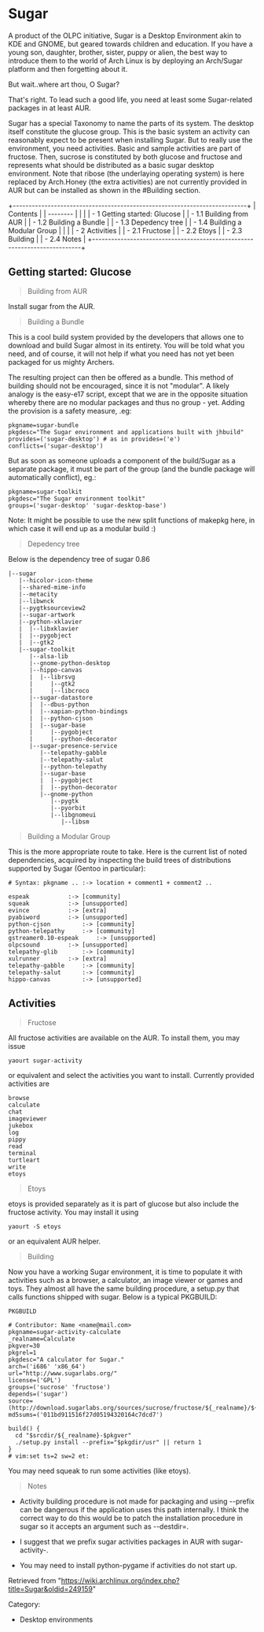 Sugar
=====

A product of the OLPC initiative, Sugar is a Desktop Environment akin to
KDE and GNOME, but geared towards children and education. If you have a
young son, daughter, brother, sister, puppy or alien, the best way to
introduce them to the world of Arch Linux is by deploying an Arch/Sugar
platform and then forgetting about it.

But wait..where art thou, O Sugar?

That's right. To lead such a good life, you need at least some
Sugar-related packages in at least AUR.

Sugar has a special Taxonomy to name the parts of its system. The
desktop itself constitute the glucose group. This is the basic system an
activity can reasonably expect to be present when installing Sugar. But
to really use the environment, you need activities. Basic and sample
activities are part of fructose. Then, sucrose is constituted by both
glucose and fructose and represents what should be distributed as a
basic sugar desktop environment. Note that ribose (the underlaying
operating system) is here replaced by Arch.Honey (the extra activities)
are not currently provided in AUR but can be installed as shown in the
#Building section.

+--------------------------------------------------------------------------+
| Contents                                                                 |
| --------                                                                 |
|                                                                          |
| -   1 Getting started: Glucose                                           |
|     -   1.1 Building from AUR                                            |
|     -   1.2 Building a Bundle                                            |
|     -   1.3 Depedency tree                                               |
|     -   1.4 Building a Modular Group                                     |
|                                                                          |
| -   2 Activities                                                         |
|     -   2.1 Fructose                                                     |
|     -   2.2 Etoys                                                        |
|     -   2.3 Building                                                     |
|     -   2.4 Notes                                                        |
+--------------------------------------------------------------------------+

Getting started: Glucose
------------------------

> Building from AUR

Install sugar from the AUR.

> Building a Bundle

This is a cool build system provided by the developers that allows one
to download and build Sugar almost in its entirety. You will be told
what you need, and of course, it will not help if what you need has not
yet been packaged for us mighty Archers.

The resulting project can then be offered as a bundle. This method of
building should not be encouraged, since it is not "modular". A likely
analogy is the easy-e17 script, except that we are in the opposite
situation whereby there are no modular packages and thus no group - yet.
Adding the provision is a safety measure, .eg:

    pkgname=sugar-bundle
    pkgdesc="The Sugar environment and applications built with jhbuild"
    provides=('sugar-desktop') # as in provides=('e')
    conflicts=('sugar-desktop')

But as soon as someone uploads a component of the build/Sugar as a
separate package, it must be part of the group (and the bundle package
will automatically conflict), eg.:

    pkgname=sugar-toolkit
    pkgdesc="The Sugar environment toolkit"
    groups=('sugar-desktop' 'sugar-desktop-base')

Note: It might be possible to use the new split functions of makepkg
here, in which case it will end up as a modular build :)

> Depedency tree

Below is the dependency tree of sugar 0.86

    |--sugar
       |--hicolor-icon-theme
       |--shared-mime-info
       |--metacity
       |--libwnck
       |--pygtksourceview2
       |--sugar-artwork
       |--python-xklavier
       |  |--libxklavier
       |  |--pygobject
       |  |--gtk2
       |--sugar-toolkit
          |--alsa-lib
          |--gnome-python-desktop
          |--hippo-canvas
          |  |--librsvg
          |     |--gtk2
          |     |--libcroco
          |--sugar-datastore
          |  |--dbus-python
          |  |--xapian-python-bindings
          |  |--python-cjson
          |  |--sugar-base
          |     |--pygobject
          |     |--python-decorator
          |--sugar-presence-service
             |--telepathy-gabble
             |--telepathy-salut
             |--python-telepathy
             |--sugar-base
             |  |--pygobject
             |  |--python-decorator
             |--gnome-python
                |--pygtk
                |--pyorbit
                |--libgnomeui
                   |--libsm

> Building a Modular Group

This is the more appropriate route to take. Here is the current list of
noted dependencies, acquired by inspecting the build trees of
distributions supported by Sugar (Gentoo in particular):

    # Syntax: pkgname .. :-> location + comment1 + comment2 ..

    espeak			 :-> [community]
    squeak			 :-> [unsupported]
    evince			 :-> [extra]
    pyabiword		 :-> [unsupported]
    python-cjson		 :-> [community]
    python-telepathy	 :-> [community]
    gstreamer0.10-espeak	 :-> [unsupported]
    olpcsound		 :-> [unsupported]
    telepathy-glib		 :-> [community]
    xulrunner		 :-> [extra]
    telepathy-gabble	 :-> [community]
    telepathy-salut		 :-> [community]
    hippo-canvas		 :-> [unsupported]

Activities
----------

> Fructose

All fructose activities are available on the AUR. To install them, you
may issue

    yaourt sugar-activity

or equivalent and select the activities you want to install. Currently
provided activities are

    browse
    calculate
    chat
    imageviewer
    jukebox
    log
    pippy
    read
    terminal
    turtleart
    write
    etoys

> Etoys

etoys is provided separately as it is part of glucose but also include
the fructose activity. You may install it using

    yaourt -S etoys

or an equivalent AUR helper.

> Building

Now you have a working Sugar environment, it is time to populate it with
activities such as a browser, a calculator, an image viewer or games and
toys. They almost all have the same building procedure, a setup.py that
calls functions shipped with sugar. Below is a typical PKGBUILD:

    PKGBUILD

    # Contributor: Name <name@mail.com>
    pkgname=sugar-activity-calculate
    _realname=Calculate
    pkgver=30
    pkgrel=1
    pkgdesc="A calculator for Sugar."
    arch=('i686' 'x86_64')
    url="http://www.sugarlabs.org/"
    license=('GPL')
    groups=('sucrose' 'fructose')
    depends=('sugar')
    source=(http://download.sugarlabs.org/sources/sucrose/fructose/${_realname}/${_realname}-$pkgver.tar.bz2)
    md5sums=('011bd911516f27d05194320164c7dcd7')

    build() {
      cd "$srcdir/${_realname}-$pkgver"
      ./setup.py install --prefix="$pkgdir/usr" || return 1
    }
    # vim:set ts=2 sw=2 et:

You may need squeak to run some activities (like etoys).

> Notes

-   Activity building procedure is not made for packaging and using
    --prefix can be dangerous if the application uses this path
    internally. I think the correct way to do this would be to patch the
    installation procedure in sugar so it accepts an argument such as
    --destdir=.

-   I suggest that we prefix sugar activities packages in AUR with
    sugar-activity-.

-   You may need to install python-pygame if activities do not start up.

Retrieved from
"https://wiki.archlinux.org/index.php?title=Sugar&oldid=249159"

Category:

-   Desktop environments
